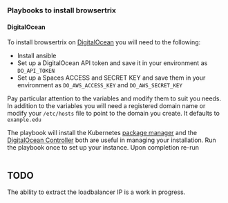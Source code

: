 ### Playbooks to install browsertrix

#### DigitalOcean

To install browsertrix on [DigitalOcean](playbooks/do_setup.yml) you will need to the following:

  * Install ansible 
  * Set up a DigitalOcean API token and save it in your environment as `DO_API_TOKEN`
  * Set up a Spaces ACCESS and SECRET KEY and save them in your environment as `DO_AWS_ACCESS_KEY` and `DO_AWS_SECRET_KEY`

Pay particular attention to the variables and modify them to suit you needs. In addition to the variables you will need a registered domain name or modify your `/etc/hosts` file to point to the domain you create. It defaults to `example.edu`

The playbook will install the Kubernetes [package manager](https://helm.sh/) and the [DigitalOcean Controller](https://docs.digitalocean.com/reference/doctl/) both are useful in managing your installation. Run the playbook once to set up your instance. Upon completion re-run 

```zsh


```

## TODO
The ability to extract the loadbalancer IP is a work in progress. 
